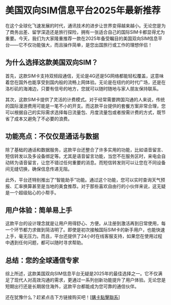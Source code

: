 # 美国双向SIM信息平台2025年最新推荐

在这个全球化飞速发展的时代，通讯技术的进步让世界变得越来越小。无论您是为了商务出差、留学深造还是旅行探险，拥有一张适合自己的国际SIM卡都显得尤为重要。今天，我们为大家隆重推荐一款在2025年备受瞩目的美国双向SIM信息平台——它不仅功能强大，而且操作简单，是您出国旅行或工作的理想伴侣！

## 为什么选择这款美国双向SIM？

首先，这款SIM卡支持双频段通信，无论是4G还是5G网络都能轻松覆盖，这意味着您在国外也能享受到国内般的流畅上网体验。无论是在纽约的时代广场，还是在洛杉矶的海滩边，只要有信号的地方，您就可以随时随地与家人朋友保持联系。

其次，这款SIM卡提供了灵活的计费模式。对于经常需要跨国沟通的人来说，传统的国际漫游费用可能是一笔不小的开支。而这款平台提供的套餐方案非常合理，您可以根据自己的实际需求选择每日流量包、月度流量包或者按需计费的方式，既节省了成本又避免了不必要的浪费。

## 功能亮点：不仅仅是通话与数据

除了基础的通话和数据服务，这款平台还整合了许多实用的功能，比如语音留言、短信转发以及多设备绑定等。尤其是语音留言功能，当您不在服务区时，来电会自动转为语音留言，让您不错过任何重要的消息。而短信转发则可以让您在不同设备间无缝切换，确保信息传递无阻。

此外，平台还特别推出了“智能助手”功能。通过这个功能，您可以实时查询天气预报、汇率换算甚至是当地的美食推荐。对于那些喜欢自由行的小伙伴来说，这无疑是一个超级贴心的小帮手。

## 用户体验：简单易上手

这款平台的设计理念就是让用户用得舒心、方便。从注册到激活再到日常使用，每一个环节都力求做到简洁明了。即使是初次接触国际SIM卡的新手用户，也能快速上手，毫无压力。而且，平台还提供了24小时在线客服支持，如果您在使用过程中遇到任何问题，都可以随时寻求帮助。

## 总结：您的全球通信专家

综上所述，这款美国双向SIM信息平台无疑是2025年的最佳选择之一。它不仅满足了现代人对高效沟通的需求，更通过一系列创新功能提升了用户体验。无论您是短期出行还是长期居住海外，这款平台都能成为您可靠的通信伙伴。

还在犹豫什么？赶紧点击下方链接购买吧！[[購卡點擊聯系](https://t.me/s/SXDXQF)]